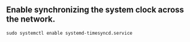 
## Enable synchronizing the system clock across the network.

```
sudo systemctl enable systemd-timesyncd.service
```